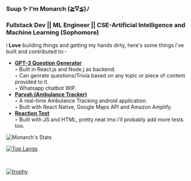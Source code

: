 ### Suup ✨ I'm Monarch (≧∇≦)ﾉ
<h3>Fullstack Dev || ML Engineer || CSE-Artificial Intelligence and Machine Learning (Sophomore)</h3>


i <strong>Love</strong> building things and getting my hands dirty, here's some things i've built and contributed to:-

<ul>
          <li><a href="https://gpt3-writer-starter-ten-topaz.vercel.app/"><strong>GPT-3 Question Generator</strong></a> </li>
        ‣ Built in React.js and Node.j as backend.  <br>
        ‣ Can genrate questions/Trivia based on any topic or piece of content provided to it. <br>
        ‣ Whatsapp chatbot WIP. <br>
                 <li><a href="https://github.com/MonarchGitHub/Parvah"><strong>Parvah (Ambulance Tracker)</strong></a> </li>
        ‣ A real-time Ambulance Tracking android application.
           <br>
        ‣ Built with React Native, Google Maps API and Amazon Amplify.
        <li><a href="https://github.com/MonarchGitHub/Amazing-Js-Projects/tree/master/Reflex%20Training"><strong>Reaction Test</strong></a> </li>
        ‣ Built with JS and HTML, pretty neat imo i'll probably add more tests too. 
    </ul>
    
   ![Monarch's Stats](https://github-readme-stats.vercel.app/api?username=MonarchGitHub&&theme=chartreuse-dark&show_icons=true)
  <br>
  
  [![Top Langs](https://github-readme-stats.vercel.app/api/top-langs/?username=MonarchGitHub&langs_count=8&layout=compact&title_color=0bfc03&icon_color=0bfc03&text_color=e0e0e0&bg_color=000000)](https://github.com/anuraghazra/github-readme-stats)
  
  
<!--   <br>
  
  ![activity graph](https://activity-graph.herokuapp.com/graph?username=MonarchGitHub&bg_color=000000&color=EEEEEE&line=94FC13&point=F7F7F7&area=true&hide_border=true)
     -->
  <br>
  
[![trophy](https://github-profile-trophy.vercel.app/?username=MonarchGitHub&theme=darkhub&row=1&margin-w=15&margin-h=15)](https://github.com/ryo-ma/github-profile-trophy)




